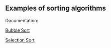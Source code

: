 ## Examples of sorting algorithms

Documentation:

[Bubble Sort](https://en.wikipedia.org/wiki/Bubble_sort)

[Selection Sort](https://en.wikipedia.org/wiki/Selection_sort)
